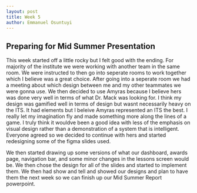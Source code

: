 ```yaml
---
layout: post
title: Week 5
author: Emmanuel Osuntuyi
---
```

## Preparing for Mid Summer Presentation
This week started off a little rocky but I felt good with the ending. For majority of the institute we were working with another team in the same room. We were instructed to then go into seperate rooms to work together which I believe was a great choice. After going into a seperate room we had a meeting about which design between me and my other teammates we were gonna use. We then decided to use Amyras because I believe hers was done very well in terms of what Dr. Mack was looking for. I think my design was gamified well in terms of design but wasnt necessarily heavy on the ITS. It had elements but I beleive Amyras represented an ITS the best. I really let my imagination fly and made something more along the lines of a game. I truly think it wouldve been a good idea with less of the emphasis on visual design rather than a demonstration of a system that is intelligent. Everyone agreed so we decided to continue with hers and started redesigning some of the figma slides used.

We then started drawing up some versions of what our dashboard, awards page, navigation bar, and some minor changes in the lessons screen would be. We then chose the design for all of the slides and started to implement them. We then had show and tell and showed our designs and plan to have them the next week so we can finish up our Mid Summer Report powerpoint.
